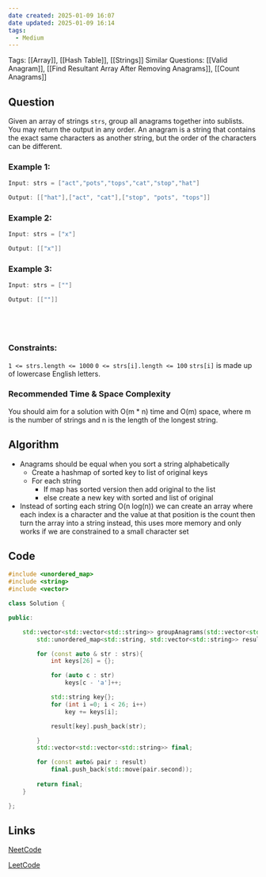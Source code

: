 ```yaml
---
date created: 2025-01-09 16:07
date updated: 2025-01-09 16:14
tags:
  - Medium
---
```


Tags: [[Array]], [[Hash Table]], [[Strings]]
Similar Questions: [[Valid Anagram]], [[Find Resultant Array After Removing Anagrams]], [[Count Anagrams]]

## Question

Given an array of strings `strs`, group all anagrams together into sublists. You may return the output in any order.
An anagram is a string that contains the exact same characters as another string, but the order of the characters can be different.

### Example 1:

```java
Input: strs = ["act","pots","tops","cat","stop","hat"]

Output: [["hat"],["act", "cat"],["stop", "pots", "tops"]]

```

### Example 2:

```java
Input: strs = ["x"]

Output: [["x"]]

```

### Example 3:

```java
Input: strs = [""]

Output: [[""]]






```

### Constraints:

`1 <= strs.length <= 1000`
`0 <= strs[i].length <= 100`
`strs[i]` is made up of lowercase English letters.

### Recommended Time & Space Complexity

You should aim for a solution with O(m * n) time and O(m) space, where m is the number of strings and n is the length of the longest string.

## Algorithm

- Anagrams should be equal when you sort a string alphabetically
  - Create a hashmap of sorted key to list of original keys
  - For each string
    - If map has sorted version then add original to the list
    - else create a new key with sorted and list of original
- Instead of sorting each string O(n log(n)) we can create an array where each index is a character and the value at that position is the count then turn the array into a string instead, this uses more memory and only works if we are constrained to a small character set

## Code

```C++
#include <unordered_map>
#include <string>
#include <vector>

class Solution {

public:

    std::vector<std::vector<std::string>> groupAnagrams(std::vector<std::string>& strs) {
        std::unordered_map<std::string, std::vector<std::string>> result;

        for (const auto & str : strs){
            int keys[26] = {};

            for (auto c : str)
                keys[c - 'a']++;

            std::string key{};
            for (int i =0; i < 26; i++)
                key += keys[i];

            result[key].push_back(str);

        }
        std::vector<std::vector<std::string>> final;

        for (const auto& pair : result)
            final.push_back(std::move(pair.second));
            
        return final;
    }

};
```

## Links

[NeetCode](https://neetcode.io/problems/anagram-groups)

[LeetCode](https://leetcode.com/problems/group-anagrams/)
